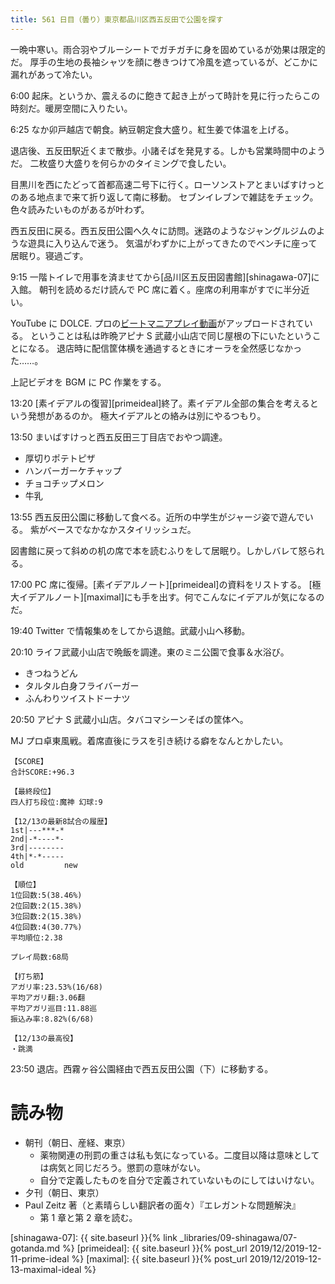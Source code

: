 ```yaml
---
title: 561 日目（曇り）東京都品川区西五反田で公園を探す
---
```


一晩中寒い。雨合羽やブルーシートでガチガチに身を固めているが効果は限定的だ。
厚手の生地の長袖シャツを顔に巻きつけて冷風を遮っているが、どこかに漏れがあって冷たい。

6:00 起床。というか、震えるのに飽きて起き上がって時計を見に行ったらこの時刻だ。暖房空間に入りたい。

6:25 なか卯戸越店で朝食。納豆朝定食大盛り。紅生姜で体温を上げる。

退店後、五反田駅近くまで散歩。小諸そばを発見する。しかも営業時間中のようだ。
二枚盛り大盛りを何らかのタイミングで食したい。

目黒川を西にたどって首都高速二号下に行く。ローソンストアとまいばすけっとのある地点まで来て折り返して南に移動。
セブンイレブンで雑誌をチェック。色々読みたいものがあるが叶わず。

西五反田に戻る。西五反田公園へ久々に訪問。迷路のようなジャングルジムのような遊具に入り込んで迷う。
気温がわずかに上がってきたのでベンチに座って居眠り。寝過ごす。

9:15 一階トイレで用事を済ませてから[品川区五反田図書館][shinagawa-07]に入館。
朝刊を読めるだけ読んで PC 席に着く。座席の利用率がすでに半分近い。

YouTube に DOLCE. プロの[ビートマニアプレイ動画](https://www.youtube.com/watch?v=ly7IfzVtziA)がアップロードされている。
ということは私は昨晩アピナ S 武蔵小山店で同じ屋根の下にいたということになる。
退店時に配信筐体横を通過するときにオーラを全然感じなかった……。

上記ビデオを BGM に PC 作業をする。

13:20 [素イデアルの復習][primeideal]終了。素イデアル全部の集合を考えるという発想があるのか。
極大イデアルとの絡みは別にやるつもり。

13:50 まいばすけっと西五反田三丁目店でおやつ調達。
* 厚切りポテトピザ
* ハンバーガーケチャップ
* チョコチップメロン
* 牛乳

13:55 西五反田公園に移動して食べる。近所の中学生がジャージ姿で遊んでいる。
紫がベースでなかなかスタイリッシュだ。

図書館に戻って斜めの机の席で本を読むふりをして居眠り。しかしバレて怒られる。

17:00 PC 席に復帰。[素イデアルノート][primeideal]の資料をリストする。
[極大イデアルノート][maximal]にも手を出す。何でこんなにイデアルが気になるのだ。

19:40 Twitter で情報集めをしてから退館。武蔵小山へ移動。

20:10 ライフ武蔵小山店で晩飯を調達。東のミニ公園で食事＆水浴び。
* きつねうどん
* タルタル白身フライバーガー
* ふんわりツイストドーナツ

20:50 アピナ S 武蔵小山店。タバコマシーンそばの筐体へ。

MJ プロ卓東風戦。着席直後にラスを引き続ける癖をなんとかしたい。

```text
【SCORE】
合計SCORE:+96.3

【最終段位】
四人打ち段位:魔神 幻球:9

【12/13の最新8試合の履歴】
1st|---***-*
2nd|-*----*-
3rd|--------
4th|*-*-----
old         new

【順位】
1位回数:5(38.46%)
2位回数:2(15.38%)
3位回数:2(15.38%)
4位回数:4(30.77%)
平均順位:2.38

プレイ局数:68局

【打ち筋】
アガリ率:23.53%(16/68)
平均アガリ翻:3.06翻
平均アガリ巡目:11.88巡
振込み率:8.82%(6/68)

【12/13の最高役】
・跳満
```

23:50 退店。西霧ヶ谷公園経由で西五反田公園（下）に移動する。

# 読み物

* 朝刊（朝日、産経、東京）
  * 薬物関連の刑罰の重さは私も気になっている。二度目以降は意味としては病気と同じだろう。懲罰の意味がない。
  * 自分で定義したものを自分で定義されていないものにしてはいけない。
* 夕刊（朝日、東京）
* Paul Zeitz 著（と素晴らしい翻訳者の面々）『エレガントな問題解決』
  * 第 1 章と第 2 章を読む。

[shinagawa-07]: {{ site.baseurl }}{% link _libraries/09-shinagawa/07-gotanda.md %}
[primeideal]: {{ site.baseurl }}{% post_url 2019/12/2019-12-11-prime-ideal %}
[maximal]: {{ site.baseurl }}{% post_url 2019/12/2019-12-13-maximal-ideal %}
